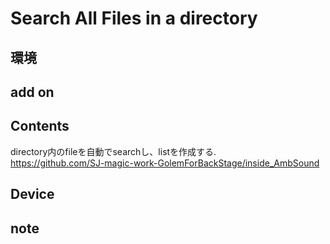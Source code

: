 # Search All Files in a directory #

## 環境 ##

## add on ##

## Contents ##
directory内のfileを自動でsearchし、listを作成する.  
https://github.com/SJ-magic-work-GolemForBackStage/inside_AmbSound

## Device ##


## note ##






